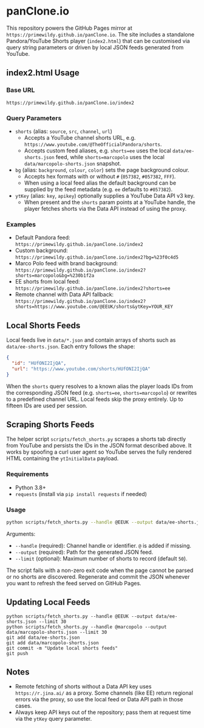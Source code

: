 # panClone.io

This repository powers the GitHub Pages mirror at
`https://primewildy.github.io/panClone.io`. The site includes a standalone
Pandora/YouTube Shorts player (`index2.html`) that can be customised via query
string parameters or driven by local JSON feeds generated from YouTube.

## index2.html Usage

### Base URL

```
https://primewildy.github.io/panClone.io/index2
```

### Query Parameters

- `shorts` (alias: `source`, `src`, `channel`, `url`)
  - Accepts a YouTube channel shorts URL, e.g.
    `https://www.youtube.com/@TheOfficialPandora/shorts`.
  - Accepts custom feed aliases, e.g. `shorts=ee` uses the local
    `data/ee-shorts.json` feed, while `shorts=marcopolo` uses the local
    `data/marcopolo-shorts.json` snapshot.
- `bg` (alias: `background`, `colour`, `color`) sets the page background colour.
  - Accepts hex formats with or without `#` (`057382`, `#057382`, `FFF`).
  - When using a local feed alias the default background can be supplied by the
    feed metadata (e.g. `ee` defaults to `#057382`).
- `ytKey` (alias: `key`, `apikey`) optionally supplies a YouTube Data API v3 key.
  - When present and the `shorts` param points at a YouTube handle, the player
    fetches shorts via the Data API instead of using the proxy.

### Examples

- Default Pandora feed:
  `https://primewildy.github.io/panClone.io/index2`
- Custom background:
  `https://primewildy.github.io/panClone.io/index2?bg=%23f0c4d5`
- Marco Polo feed with brand background:
  `https://primewildy.github.io/panClone.io/index2?shorts=marcopolo&bg=%230b1f2a`
- EE shorts from local feed:
  `https://primewildy.github.io/panClone.io/index2?shorts=ee`
- Remote channel with Data API fallback:
  `https://primewildy.github.io/panClone.io/index2?shorts=https://www.youtube.com/@EEUK/shorts&ytKey=YOUR_KEY`

## Local Shorts Feeds

Local feeds live in `data/*.json` and contain arrays of shorts such as
`data/ee-shorts.json`. Each entry follows the shape:

```json
{
  "id": "HUfONI2IjQA",
  "url": "https://www.youtube.com/shorts/HUfONI2IjQA"
}
```

When the `shorts` query resolves to a known alias the player loads IDs
from the corresponding JSON feed (e.g. `shorts=ee`, `shorts=marcopolo`) or
rewrites to a predefined channel URL. Local feeds skip the proxy entirely. Up
to fifteen IDs are used per session.

## Scraping Shorts Feeds

The helper script `scripts/fetch_shorts.py` scrapes a shorts tab directly from
YouTube and persists the IDs in the JSON format described above. It works by
spoofing a curl user agent so YouTube serves the fully rendered HTML containing
the `ytInitialData` payload.

### Requirements

- Python 3.8+
- `requests` (install via `pip install requests` if needed)

### Usage

```bash
python scripts/fetch_shorts.py --handle @EEUK --output data/ee-shorts.json --limit 30
```

Arguments:

- `--handle` (required): Channel handle or identifier. `@` is added if missing.
- `--output` (required): Path for the generated JSON feed.
- `--limit` (optional): Maximum number of shorts to record (default `50`).

The script fails with a non-zero exit code when the page cannot be parsed or no
shorts are discovered. Regenerate and commit the JSON whenever you want to refresh
the feed served on GitHub Pages.

## Updating Local Feeds

```
python scripts/fetch_shorts.py --handle @EEUK --output data/ee-shorts.json --limit 30
python scripts/fetch_shorts.py --handle @marcopolo --output data/marcopolo-shorts.json --limit 30
git add data/ee-shorts.json
git add data/marcopolo-shorts.json
git commit -m "Update local shorts feeds"
git push
```

## Notes

- Remote fetching of shorts without a Data API key uses `https://r.jina.ai/` as a
  proxy. Some channels (like EE) return regional errors via the proxy, so use the
  local feed or Data API path in those cases.
- Always keep API keys out of the repository; pass them at request time via the
  `ytKey` query parameter.
